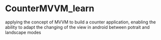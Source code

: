 # CounterMVVM_learn


applying the concept of MVVM to build a counter application, enabling the ability to adapt the changing of the view in android between potrait and landscape modes
